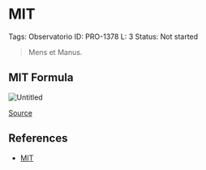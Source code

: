 # MIT

Tags: Observatorio
ID: PRO-1378
L: 3
Status: Not started

> Mens et Manus.
> 

## MIT Formula

![Untitled](MIT%20133956e8f40e81ebade7df00c5873360/Untitled.png)

[Source](https://ocw.mit.edu/courses/res-ll-005-mathematics-of-big-data-and-machine-learning-january-iap-2020/2ff0a6db96706fa91f77ad0cbefc3a03_MITRES_LL_005F12_Lec0.pdf)

## References

- [MIT](https://www.mit.edu/)